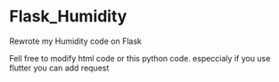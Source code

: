 # Flask_Humidity
Rewrote my Humidity code on Flask

Fell free to modify html code or this python code.
especcialy if you use flutter you can add request
